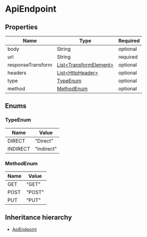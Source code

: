 

# ApiEndpoint

## Properties

Name | Type | Required
-------- | -------- | --------
body | String | optional
url | String | required
responseTransform | [List&lt;TransformElement&gt;](TransformElement.md) | optional
headers | [List&lt;HttpHeader&gt;](HttpHeader.md) | optional
type | [TypeEnum](#TypeEnum) | optional
method | [MethodEnum](#MethodEnum) | optional




## Enums


<a name="TypeEnum"></a>
### TypeEnum

Name | Value
---- | -----
DIRECT | &quot;Direct&quot;
INDIRECT | &quot;Indirect&quot;



<a name="MethodEnum"></a>
### MethodEnum

Name | Value
---- | -----
GET | &quot;GET&quot;
POST | &quot;POST&quot;
PUT | &quot;PUT&quot;






## Inheritance hierarchy


* [ApiEndpoint](ApiEndpoint.md)
